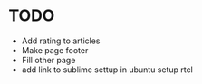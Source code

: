 # TODO

* Add rating to articles 
* Make page footer
* Fill other page
* add link to sublime settup in ubuntu setup rtcl

